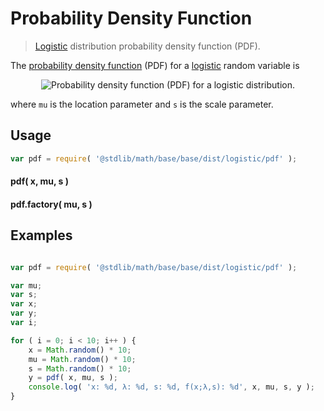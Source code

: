 Probability Density Function
===
> [Logistic][Logistic] distribution probability density function (PDF).

<!-- <intro> -->

The [probability density function][probability density function] (PDF) for a [logistic][Logistic] random variable is

<!-- <equation class="equation" label="eq:" align="center" raw="" alt=""> -->
<div class="equation" align="center" data-raw-text="f(x; \mu,s) = \frac{e^{-\frac{x-\mu}{s}}} {s\left(1+e^{-\frac{x-\mu}{s}}\right)^2}" data-equation="eq:pdf_function">
	<img src="https://cdn.rawgit.com/distributions-io/logistic-pdf/c4d401089c4ef561ece9deff1a60e8588da69fa7/docs/img/eqn.svg" alt="Probability density function (PDF) for a logistic distribution.">
	<br>
</div>

where `mu` is the location parameter and `s` is the scale parameter.

<!-- </intro> -->

<!-- <usage> -->

## Usage
``` javascript
var pdf = require( '@stdlib/math/base/base/dist/logistic/pdf' );
```

#### pdf( x, mu, s )
#### pdf.factory( mu, s )
<!-- </usage> -->

<!-- <examples> -->
## Examples

``` javascript

var pdf = require( '@stdlib/math/base/base/dist/logistic/pdf' );

var mu;
var s;
var x;
var y;
var i;

for ( i = 0; i < 10; i++ ) {
	x = Math.random() * 10;
	mu = Math.random() * 10;
	s = Math.random() * 10;
	y = pdf( x, mu, s );
	console.log( 'x: %d, λ: %d, s: %d, f(x;λ,s): %d', x, mu, s, y );
}
```
<!-- </examples> -->


<!-- <links> -->
[Logistic]: https://en.wikipedia.org/wiki/Logistic_distribution
[probability density function]: https://en.wikipedia.org/wiki/Probability_density_function
<!-- </links> -->